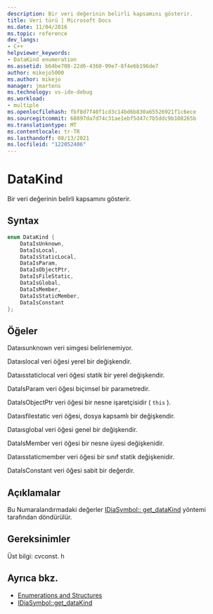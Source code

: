 ```yaml
---
description: Bir veri değerinin belirli kapsamını gösterir.
title: Veri türü | Microsoft Docs
ms.date: 11/04/2016
ms.topic: reference
dev_langs:
- C++
helpviewer_keywords:
- DataKind enumeration
ms.assetid: b64be708-22d6-4360-99e7-8f4e6b196de7
author: mikejo5000
ms.author: mikejo
manager: jmartens
ms.technology: vs-ide-debug
ms.workload:
- multiple
ms.openlocfilehash: fbf8d7f40f1cd3c14bd6b830a65526921f1c6ece
ms.sourcegitcommit: 68897da7d74c31ae1ebf5d47c7b5ddc9b108265b
ms.translationtype: MT
ms.contentlocale: tr-TR
ms.lasthandoff: 08/13/2021
ms.locfileid: "122052406"
---
```

# <a name="datakind"></a>DataKind
Bir veri değerinin belirli kapsamını gösterir.

## <a name="syntax"></a>Syntax

```C++
enum DataKind {
    DataIsUnknown,
    DataIsLocal,
    DataIsStaticLocal,
    DataIsParam,
    DataIsObjectPtr,
    DataIsFileStatic,
    DataIsGlobal,
    DataIsMember,
    DataIsStaticMember,
    DataIsConstant
};
```

## <a name="elements"></a>Öğeler
Dataısunknown veri simgesi belirlenemiyor.

Dataıslocal veri öğesi yerel bir değişkendir.

Dataısstaticlocal veri öğesi statik bir yerel değişkendir.

DataIsParam veri öğesi biçimsel bir parametredir.

DataIsObjectPtr veri öğesi bir nesne işaretçisidir ( `this` ).

Dataısfilestatic veri öğesi, dosya kapsamlı bir değişkendir.

Dataısglobal veri öğesi genel bir değişkendir.

DataIsMember veri öğesi bir nesne üyesi değişkenidir.

Dataısstaticmember veri öğesi bir sınıf statik değişkenidir.

DataIsConstant veri öğesi sabit bir değerdir.

## <a name="remarks"></a>Açıklamalar
Bu Numaralandırmadaki değerler [IDiaSymbol:: get_dataKind](../../debugger/debug-interface-access/idiasymbol-get-datakind.md) yöntemi tarafından döndürülür.

## <a name="requirements"></a>Gereksinimler
Üst bilgi: cvconst. h

## <a name="see-also"></a>Ayrıca bkz.
- [Enumerations and Structures](../../debugger/debug-interface-access/enumerations-and-structures.md)
- [IDiaSymbol::get_dataKind](../../debugger/debug-interface-access/idiasymbol-get-datakind.md)
